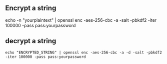 ## Encrypt a string
echo -n "yourplaintext" | openssl enc -aes-256-cbc -a -salt -pbkdf2 -iter 100000 -pass pass:yourpassword


## decrypt a string
```
echo "ENCRYPTED_STRING" | openssl enc -aes-256-cbc -a -d -salt -pbkdf2 -iter 100000 -pass pass:yourpassword

```
